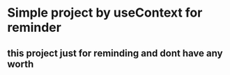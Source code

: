 # Simple project by useContext for reminder

## this project just for reminding and dont have any worth